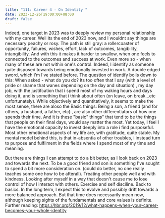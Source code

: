 ```yaml
---
title: "111: Career 4 - On Identity "
date: 2023-12-26T19:00:00+08:00
draft: false
---
```


Indeed, one target in 2023 was to deeply review my personal relationship with my career. Well its the end of 2023 now, and I wouldnt say things are necessary peachy or rosy. The path is still gray: a rollercoaster of opportunity, failures, wishes, effort, lack of outcomes, tangibility, intangibility. And with this it makes it harder to swallow, when one feels to connected to the outcomes and success at work. Even more so - when many of these are not within one's control. 
Indeed,  I identify as someone quite disposed towards being emotionally invested in work. A double edged sword, which i'm I've stated before. 
The question of identify boils down to this:
When asked - what do you do? Its too often that I say (with a level of pride or shame that wanes depending on the day and situation) , my day job, with the justifcation that i spend most of my waking hours and days doing it, and is something that i think about often (on leave, on break...etc unfortunately).
While objectively and quantitatively, it seems to make the most sense, there are aloso the Basic things:
Being a son, a friend (and for others, a husband, a father, etc) , are also other differentiators of how one spends their time. And it is these "basic" things" that tend to be the things that people on their final days, would say matter the most.
Yet today, I feel I have the emotional capacity to invest deeply into a role i find purposeful. Most other emotional aspects of my life are, with gratitude, quite stable.
My mental model behind this, is that in-absentia of other troubles, i instead turn to purpose and fulfilment in the fields where I spend most of my time and meaning.

But there are things I can attempt to do a bit better, as I look back on 2023 and towards the next.
To be a good friend and son is something I've sought to spend a bit more consideration on. (could do better, no one really teaches some one how to be afterall).  Treating other people well and with kindness. Looking after myself in a way that doesn't cause me to lose control of how I interact with others. Exercise and self disciline. Back to basics.
In the long term, I expect this to evolve and possibly drift towards a more balanced approach. But that time does necessarily mean now, although keeping sights of the fundamentals and core values is definite. 
Further reading:
https://hbr.org/2019/12/what-happens-when-your-career-becomes-your-whole-identity
